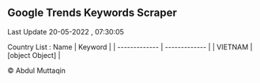 

## Google Trends Keywords Scraper 
 
Last Update 20-05-2022 , 07:30:05

Country List :
 Name  | Keyword |
| ------------- | ------------- |
| VIETNAM | [object Object] |



© Abdul Muttaqin 
